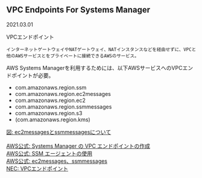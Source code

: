 ## VPC Endpoints For Systems Manager
2021.03.01<br>

VPCエンドポイント
```
インターネットゲートウェイやNATゲートウェイ、NATインスタンスなどを経由せずに、VPCと他のAWSサービスとをプライベートに接続できるAWSのサービス。
```
AWS Systems Managerを利用するためには、以下AWSサービスへのVPCエンドポイントが必要。
 - com.amazonaws.region.ssm
 - com.amazonaws.region.ec2messages
 - com.amazonaws.region.ec2
 - com.amazonaws.region.ssmmessages
 - com.amazonaws.region.s3
 - (com.amazonaws.region.kms)

[図: ec2messagesとssmmessagesについて](../visualizations/20200325_ssmmessages_ec2messages.jpeg)<br>
<br>
[AWS公式: Systems Manager の VPC エンドポイントの作成](https://docs.aws.amazon.com/ja_jp/systems-manager/latest/userguide/setup-create-vpc.html)<br>
[AWS公式: SSM エージェントの使用](https://docs.aws.amazon.com/ja_jp/systems-manager/latest/userguide/ssm-agent.html)<br>
[AWS公式: ec2messages、ssmmessages](https://docs.aws.amazon.com/ja_jp/systems-manager/latest/userguide/systems-manager-setting-up-messageAPIs.html)<br>
[NEC: VPCエンドポイント](https://jpn.nec.com/clusterpro/blog/20180115.html)<br>